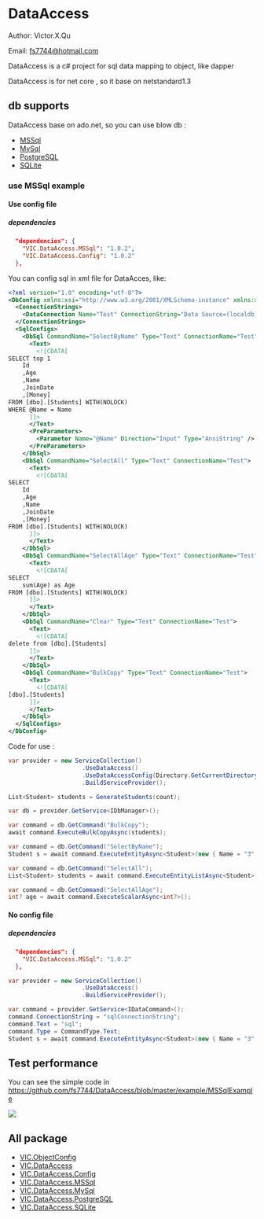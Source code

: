 # DataAccess

Author: Victor.X.Qu

Email: fs7744@hotmail.com

DataAccess is a c# project for sql data mapping to object, like dapper

DataAccess is for net core , so it base on netstandard1.3

## db supports
DataAccess base on ado.net, so you can use blow db :

* [MSSql](https://www.nuget.org/packages/VIC.DataAccess.MSSql)
* [MySql](https://www.nuget.org/packages/VIC.DataAccess.MySql)
* [PostgreSQL](https://www.nuget.org/packages/VIC.DataAccess.PostgreSQL)
* [SQLite](https://www.nuget.org/packages/VIC.DataAccess.SQLite)

### use MSSql example 

#### Use config file

##### dependencies

``` json
  "dependencies": {
    "VIC.DataAccess.MSSql": "1.0.2",
    "VIC.DataAccess.Config": "1.0.2"
  },
```

You can config sql in xml file for DataAcces, like:

``` xml
<?xml version="1.0" encoding="utf-8"?>
<DbConfig xmlns:xsi="http://www.w3.org/2001/XMLSchema-instance" xmlns:xsd="http://www.w3.org/2001/XMLSchema">
  <ConnectionStrings>
    <DataConnection Name="Test" ConnectionString="Data Source=(localdb)\MSSQLLocalDB;Initial Catalog=TestDataAccess;Integrated Security=True;Connect Timeout=30;Encrypt=False;TrustServerCertificate=True;ApplicationIntent=ReadWrite;MultiSubnetFailover=False" />
  </ConnectionStrings>
  <SqlConfigs>
    <DbSql CommandName="SelectByName" Type="Text" ConnectionName="Test">
      <Text>
        <![CDATA[
SELECT top 1
    Id
    ,Age
    ,Name
    ,JoinDate
    ,[Money]
FROM [dbo].[Students] WITH(NOLOCK)
WHERE @Name = Name
      ]]>
      </Text>
      <PreParameters>
        <Parameter Name="@Name" Direction="Input" Type="AnsiString" />
      </PreParameters>
    </DbSql>
    <DbSql CommandName="SelectAll" Type="Text" ConnectionName="Test">
      <Text>
        <![CDATA[
SELECT
    Id
    ,Age
    ,Name
    ,JoinDate
    ,[Money]
FROM [dbo].[Students] WITH(NOLOCK)
      ]]>
      </Text>
    </DbSql>
    <DbSql CommandName="SelectAllAge" Type="Text" ConnectionName="Test">
      <Text>
        <![CDATA[
SELECT
    sum(Age) as Age
FROM [dbo].[Students] WITH(NOLOCK)
      ]]>
      </Text>
    </DbSql>
    <DbSql CommandName="Clear" Type="Text" ConnectionName="Test">
      <Text>
        <![CDATA[
delete from [dbo].[Students]
      ]]>
      </Text>
    </DbSql>
    <DbSql CommandName="BulkCopy" Type="Text" ConnectionName="Test">
      <Text>
        <![CDATA[
[dbo].[Students]
      ]]>
      </Text>
    </DbSql>
  </SqlConfigs>
</DbConfig>
```

Code for use :

``` csharp
var provider = new ServiceCollection()
                     .UseDataAccess()
                     .UseDataAccessConfig(Directory.GetCurrentDirectory(), false, "db.xml")
                     .BuildServiceProvider();

List<Student> students = GenerateStudents(count);

var db = provider.GetService<IDbManager>();        

var command = db.GetCommand("BulkCopy");
await command.ExecuteBulkCopyAsync(students);

var command = db.GetCommand("SelectByName");
Student s = await command.ExecuteEntityAsync<Student>(new { Name = "3" });

var command = db.GetCommand("SelectAll");
List<Student> students = await command.ExecuteEntityListAsync<Student>();

var command = db.GetCommand("SelectAllAge");
int? age = await command.ExecuteScalarAsync<int?>();

```

#### No config file

##### dependencies

``` json
  "dependencies": {
    "VIC.DataAccess.MSSql": "1.0.2"
  },
```

``` csharp
var provider = new ServiceCollection()
                     .UseDataAccess()
                     .BuildServiceProvider();

var command = provider.GetService<IDataCommand>(); 
command.ConnectionString = "sqlConnectionString";
command.Text = "sql";
command.Type = CommandType.Text;
Student s = await command.ExecuteEntityAsync<Student>(new { Name = "3" });

```

## Test performance

You can see the simple code in https://github.com/fs7744/DataAccess/blob/master/example/MSSqlExample

![](https://github.com/fs7744/DataAccess/blob/master/example/MSSqlExample/test.png?raw=true)

## All package 
* [VIC.ObjectConfig](https://www.nuget.org/packages/VIC.ObjectConfig/)
* [VIC.DataAccess](https://www.nuget.org/packages/VIC.DataAccess)
* [VIC.DataAccess.Config](https://www.nuget.org/packages/VIC.DataAccess.Config/)
* [VIC.DataAccess.MSSql](https://www.nuget.org/packages/VIC.DataAccess.MSSql)
* [VIC.DataAccess.MySql](https://www.nuget.org/packages/VIC.DataAccess.MySql)
* [VIC.DataAccess.PostgreSQL](https://www.nuget.org/packages/VIC.DataAccess.PostgreSQL)
* [VIC.DataAccess.SQLite](https://www.nuget.org/packages/VIC.DataAccess.SQLite)